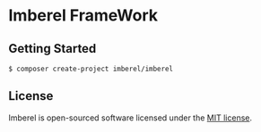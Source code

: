 Imberel FrameWork
=================



Getting Started
---------------

```
$ composer create-project imberel/imberel
```



## License


Imberel is open-sourced software licensed under the [MIT license](LICENSE.md).

